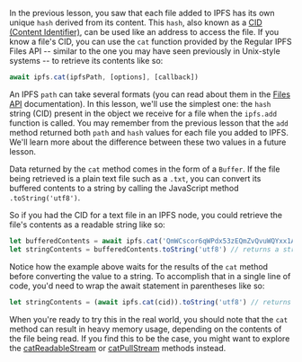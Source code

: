 In the previous lesson, you saw that each file added to IPFS has its own unique `hash` derived from its content. This `hash`, also known as a [CID (Content Identifier)](https://proto.school/#/data-structures/04), can be used like an address to access the file. If you know a file's CID, you can use the `cat` function provided by the Regular IPFS Files API -- similar to the one you may have seen previously in Unix-style systems -- to retrieve its contents like so:

```javascript
await ipfs.cat(ipfsPath, [options], [callback])
```

An IPFS `path` can take several formats (you can read about them in the [Files API](https://github.com/ipfs/interface-js-ipfs-core/blob/master/SPEC/FILES.md#cat) documentation). In this lesson, we'll use the simplest one: the `hash` string (CID) present in the object we receive for a file when the `ipfs.add` function is called. You may remember from the previous lesson that the `add` method returned both `path` and `hash` values for each file you added to IPFS. We'll learn more about the difference between these two values in a future lesson.

Data returned by the `cat` method comes in the form of a `Buffer`. If the file being retrieved is a plain text file such as a `.txt`, you can convert its buffered contents to a string by calling the JavaScript method `.toString('utf8')`.

So if you had the CID for a text file in an IPFS node, you could retrieve the file's contents as a readable string like so:

```javascript
let bufferedContents = await ipfs.cat('QmWCscor6qWPdx53zEQmZvQvuWQYxx1ARRCXwYVE4s9wzJ') // returns a Buffer
let stringContents = bufferedContents.toString('utf8') // returns a string
```
Notice how the example above waits for the results of the `cat` method before converting the value to a string. To accomplish that in a single line of code, you'd need to wrap the await statement in parentheses like so:

```javascript
let stringContents = (await ipfs.cat(cid)).toString('utf8') // returns a string
```

When you're ready to try this in the real world, you should note that the `cat` method can result in heavy memory usage, depending on the contents of the file being read. If you find this to be the case, you might want to explore the [catReadableStream](https://github.com/ipfs/interface-js-ipfs-core/blob/master/SPEC/FILES.md#catreadablestream) or [catPullStream](https://github.com/ipfs/interface-js-ipfs-core/blob/master/SPEC/FILES.md#catpullstream) methods instead.
